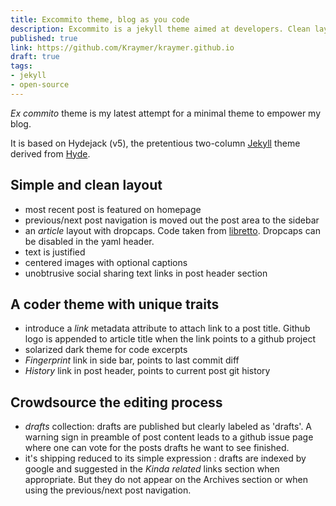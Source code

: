 ```yaml
---
title: Excommito theme, blog as you code
description: Excommito is a jekyll theme aimed at developers. Clean layout with nerdy features (dropcaps, post edits history), drafts are made public and can be upvoted to get the author to finish the job.
published: true
link: https://github.com/Kraymer/kraymer.github.io
draft: true
tags:
- jekyll
- open-source
---
```


*Ex commito* theme is my latest attempt for a minimal theme to empower my blog.

It is based on Hydejack (v5), the pretentious two-column [Jekyll](http://jekyllrb.com) theme derived from [Hyde](http://hyde.getpoole.com).


## Simple and clean layout

- most recent post is featured on homepage
- previous/next post navigation is moved out the post area to the sidebar
- an *article* layout with dropcaps. Code taken from [libretto](https://github.com/ferrolho/jekyll-theme-libretto). Dropcaps can be disabled in the yaml header.
- text is justified
- centered images with optional captions
- unobtrusive social sharing text links in post header section

## A coder theme with unique traits

- introduce a *link* metadata attribute to attach link to a post title. Github logo is appended to article title when the link points to a github project
- solarized dark theme for code excerpts
- *Fingerprint* link in side bar, points to last commit diff
- *History* link in post header, points to current post git history

## Crowdsource the editing process

- *drafts* collection: drafts are published but clearly labeled as 'drafts'. A warning sign in preamble of post content leads to a github issue page where one can vote for the posts drafts he want to see finished. 
- it's shipping reduced to its simple expression : drafts are indexed by google and suggested in the *Kinda related* links section when appropriate. But they do not appear on the Archives section or when using the previous/next post navigation.







